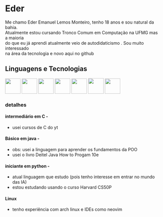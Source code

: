  # Eder 

Me chamo Eder Emanuel Lemos Monteiro, tenho 18 anos e sou natural da bahia.  
Atualmente estou cursando Tronco Comum em Computação na UFMG mas a maioria  
do que eu já aprendi atualmente veio de autodidaticismo . Sou muito interessado  
na área da tecnologia e novo aqui no github

## Linguagens e Tecnologias  

<img src="https://cdn.jsdelivr.net/gh/devicons/devicon@latest/icons/c/c-original.svg" width="50">  <img src="https://cdn.jsdelivr.net/gh/devicons/devicon@latest/icons/java/java-original.svg" width="50">  <img src="https://cdn.jsdelivr.net/gh/devicons/devicon@latest/icons/python/python-original.svg" width="50" />  <img src="https://cdn.jsdelivr.net/gh/devicons/devicon@latest/icons/archlinux/archlinux-original.svg"    width="50" />  <img src="https://cdn.jsdelivr.net/gh/devicons/devicon@latest/icons/eclipse/eclipse-original.svg" width="50" />  <img src="https://cdn.jsdelivr.net/gh/devicons/devicon@latest/icons/neovim/neovim-original.svg" width="51" />  <img src="https://cdn.jsdelivr.net/gh/devicons/devicon@latest/icons/vscode/vscode-original.svg" width="50"  />
          
           
            

             


### detalhes

#### intermediário em C -  
- usei cursos de C do yt   

#### Básico em java -    
- obs: usei a linguagem para aprender os fundamentos da POO  
- usei o livro Deitel Java How to Progam 10e   

#### iniciante em python -  
- atual linguagem que estudo (pois tenho interesse em entrar no mundo das IA)
- estou estudando usando o curso Harvard CS50P    

#### Linux
- tenho experiência com arch linux e IDEs como neovim

          
          
          

    
    
  

  
